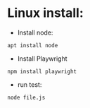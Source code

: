 # Linux install:

- Install node:
```
apt install node
```

- Install Playwright
```
npm install playwright
```

- run test: 
```
node file.js
```
